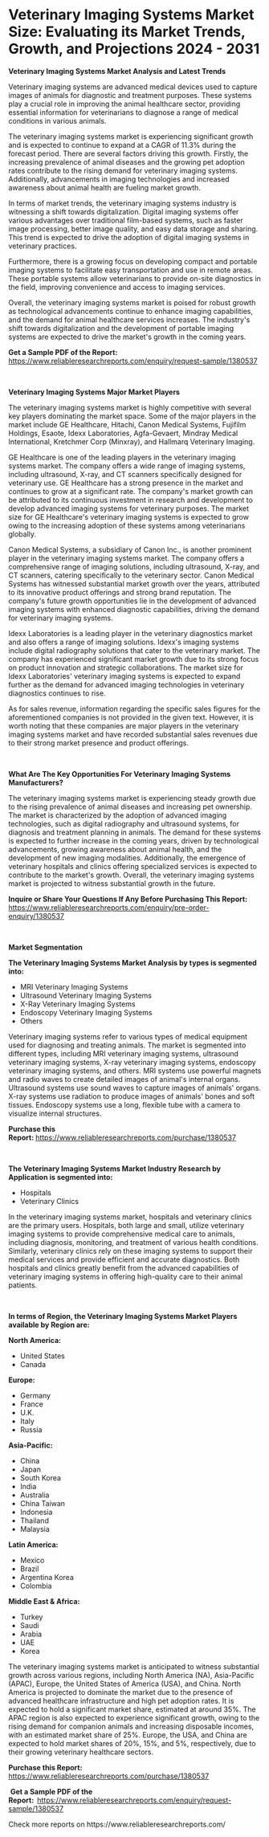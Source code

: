 <p><h1>Veterinary Imaging Systems Market Size: Evaluating its Market Trends, Growth, and Projections 2024 - 2031</h1></p><p><strong>Veterinary Imaging Systems Market Analysis and Latest Trends</strong></p>
<p><p>Veterinary imaging systems are advanced medical devices used to capture images of animals for diagnostic and treatment purposes. These systems play a crucial role in improving the animal healthcare sector, providing essential information for veterinarians to diagnose a range of medical conditions in various animals.</p><p>The veterinary imaging systems market is experiencing significant growth and is expected to continue to expand at a CAGR of 11.3% during the forecast period. There are several factors driving this growth. Firstly, the increasing prevalence of animal diseases and the growing pet adoption rates contribute to the rising demand for veterinary imaging systems. Additionally, advancements in imaging technologies and increased awareness about animal health are fueling market growth.</p><p>In terms of market trends, the veterinary imaging systems industry is witnessing a shift towards digitalization. Digital imaging systems offer various advantages over traditional film-based systems, such as faster image processing, better image quality, and easy data storage and sharing. This trend is expected to drive the adoption of digital imaging systems in veterinary practices.</p><p>Furthermore, there is a growing focus on developing compact and portable imaging systems to facilitate easy transportation and use in remote areas. These portable systems allow veterinarians to provide on-site diagnostics in the field, improving convenience and access to imaging services.</p><p>Overall, the veterinary imaging systems market is poised for robust growth as technological advancements continue to enhance imaging capabilities, and the demand for animal healthcare services increases. The industry's shift towards digitalization and the development of portable imaging systems are expected to drive the market's growth in the coming years.</p></p>
<p><strong>Get a Sample PDF of the Report:&nbsp;</strong> <a href="https://www.reliableresearchreports.com/enquiry/request-sample/1380537">https://www.reliableresearchreports.com/enquiry/request-sample/1380537</a></p>
<p>&nbsp;</p>
<p><strong>Veterinary Imaging Systems Major Market Players</strong></p>
<p><p>The veterinary imaging systems market is highly competitive with several key players dominating the market space. Some of the major players in the market include GE Healthcare, Hitachi, Canon Medical Systems, Fujifilm Holdings, Esaote, Idexx Laboratories, Agfa-Gevaert, Mindray Medical International, Kretchmer Corp (Minxray), and Hallmarq Veterinary Imaging.</p><p>GE Healthcare is one of the leading players in the veterinary imaging systems market. The company offers a wide range of imaging systems, including ultrasound, X-ray, and CT scanners specifically designed for veterinary use. GE Healthcare has a strong presence in the market and continues to grow at a significant rate. The company's market growth can be attributed to its continuous investment in research and development to develop advanced imaging systems for veterinary purposes. The market size for GE Healthcare's veterinary imaging systems is expected to grow owing to the increasing adoption of these systems among veterinarians globally.</p><p>Canon Medical Systems, a subsidiary of Canon Inc., is another prominent player in the veterinary imaging systems market. The company offers a comprehensive range of imaging solutions, including ultrasound, X-ray, and CT scanners, catering specifically to the veterinary sector. Canon Medical Systems has witnessed substantial market growth over the years, attributed to its innovative product offerings and strong brand reputation. The company's future growth opportunities lie in the development of advanced imaging systems with enhanced diagnostic capabilities, driving the demand for veterinary imaging systems.</p><p>Idexx Laboratories is a leading player in the veterinary diagnostics market and also offers a range of imaging solutions. Idexx's imaging systems include digital radiography solutions that cater to the veterinary market. The company has experienced significant market growth due to its strong focus on product innovation and strategic collaborations. The market size for Idexx Laboratories' veterinary imaging systems is expected to expand further as the demand for advanced imaging technologies in veterinary diagnostics continues to rise.</p><p>As for sales revenue, information regarding the specific sales figures for the aforementioned companies is not provided in the given text. However, it is worth noting that these companies are major players in the veterinary imaging systems market and have recorded substantial sales revenues due to their strong market presence and product offerings.</p></p>
<p>&nbsp;</p>
<p><strong>What Are The Key Opportunities For Veterinary Imaging Systems Manufacturers?</strong></p>
<p><p>The veterinary imaging systems market is experiencing steady growth due to the rising prevalence of animal diseases and increasing pet ownership. The market is characterized by the adoption of advanced imaging technologies, such as digital radiography and ultrasound systems, for diagnosis and treatment planning in animals. The demand for these systems is expected to further increase in the coming years, driven by technological advancements, growing awareness about animal health, and the development of new imaging modalities. Additionally, the emergence of veterinary hospitals and clinics offering specialized services is expected to contribute to the market's growth. Overall, the veterinary imaging systems market is projected to witness substantial growth in the future.</p></p>
<p><strong>Inquire or Share Your Questions If Any Before Purchasing This Report:</strong> <a href="https://www.reliableresearchreports.com/enquiry/pre-order-enquiry/1380537">https://www.reliableresearchreports.com/enquiry/pre-order-enquiry/1380537</a></p>
<p>&nbsp;</p>
<p><strong>Market Segmentation</strong></p>
<p><strong>The Veterinary Imaging Systems Market Analysis by types is segmented into:</strong></p>
<p><ul><li>MRI Veterinary Imaging Systems</li><li>Ultrasound Veterinary Imaging Systems</li><li>X-Ray Veterinary Imaging Systems</li><li>Endoscopy Veterinary Imaging Systems</li><li>Others</li></ul></p>
<p><p>Veterinary imaging systems refer to various types of medical equipment used for diagnosing and treating animals. The market is segmented into different types, including MRI veterinary imaging systems, ultrasound veterinary imaging systems, X-ray veterinary imaging systems, endoscopy veterinary imaging systems, and others. MRI systems use powerful magnets and radio waves to create detailed images of animal's internal organs. Ultrasound systems use sound waves to capture images of animals' organs. X-ray systems use radiation to produce images of animals' bones and soft tissues. Endoscopy systems use a long, flexible tube with a camera to visualize internal structures.</p></p>
<p><strong>Purchase this Report:&nbsp;</strong><a href="https://www.reliableresearchreports.com/purchase/1380537">https://www.reliableresearchreports.com/purchase/1380537</a></p>
<p>&nbsp;</p>
<p><strong>The Veterinary Imaging Systems Market Industry Research by Application is segmented into:</strong></p>
<p><ul><li>Hospitals</li><li>Veterinary Clinics</li></ul></p>
<p><p>In the veterinary imaging systems market, hospitals and veterinary clinics are the primary users. Hospitals, both large and small, utilize veterinary imaging systems to provide comprehensive medical care to animals, including diagnosis, monitoring, and treatment of various health conditions. Similarly, veterinary clinics rely on these imaging systems to support their medical services and provide efficient and accurate diagnostics. Both hospitals and clinics greatly benefit from the advanced capabilities of veterinary imaging systems in offering high-quality care to their animal patients.</p></p>
<p>&nbsp;</p>
<p><strong>In terms of Region, the Veterinary Imaging Systems Market Players available by Region are:</strong></p>
<p>
    <p> <strong> North America: </strong>
        <ul>
            <li>United States</li>
            <li>Canada</li>
        </ul>
        </p> 
    <p> <strong> Europe: </strong>
        <ul>
            <li>Germany</li>
            <li>France</li>
            <li>U.K.</li>
            <li>Italy</li>
            <li>Russia</li>
        </ul>
        </p> 
    <p> <strong> Asia-Pacific: </strong>
        <ul>
            <li>China</li>
            <li>Japan</li>
            <li>South Korea</li>
            <li>India</li>
            <li>Australia</li>
            <li>China Taiwan</li>
            <li>Indonesia</li>
            <li>Thailand</li>
            <li>Malaysia</li>
        </ul>
        </p> 
    <p> <strong> Latin America: </strong>
        <ul>
            <li>Mexico</li>
            <li>Brazil</li>
            <li>Argentina Korea</li>
            <li>Colombia</li>
        </ul>
        </p> 
    <p> <strong> Middle East & Africa: </strong>
        <ul>
            <li>Turkey</li>
            <li>Saudi</li>
            <li>Arabia</li>
            <li>UAE</li>
            <li>Korea</li>
        </ul>
    </p>
    </p>
<p><p>The veterinary imaging systems market is anticipated to witness substantial growth across various regions, including North America (NA), Asia-Pacific (APAC), Europe, the United States of America (USA), and China. North America is projected to dominate the market due to the presence of advanced healthcare infrastructure and high pet adoption rates. It is expected to hold a significant market share, estimated at around 35%. The APAC region is also expected to experience significant growth, owing to the rising demand for companion animals and increasing disposable incomes, with an estimated market share of 25%. Europe, the USA, and China are expected to hold market shares of 20%, 15%, and 5%, respectively, due to their growing veterinary healthcare sectors.</p></p>
<p><strong>Purchase this Report: </strong><a href="https://www.reliableresearchreports.com/purchase/1380537">https://www.reliableresearchreports.com/purchase/1380537</a></p>
<p>&nbsp;<strong>Get a Sample PDF of the Report:&nbsp;&nbsp;</strong><a href="https://www.reliableresearchreports.com/enquiry/request-sample/1380537">https://www.reliableresearchreports.com/enquiry/request-sample/1380537</a></p>
<p><strong></strong></p>
<p>Check more reports on https://www.reliableresearchreports.com/</p>